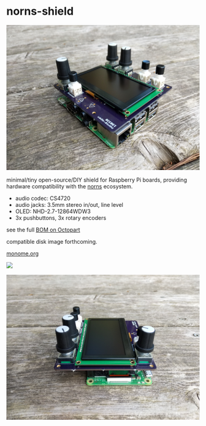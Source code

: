 # norns-shield

![](images/norns-shield-angle.jpg)

minimal/tiny open-source/DIY shield for Raspberry Pi boards, providing hardware compatibility with the [norns](monome.org/norns) ecosystem.

- audio codec: CS4720
- audio jacks: 3.5mm stereo in/out, line level
- OLED: NHD-2.7-12864WDW3
- 3x pushbuttons, 3x rotary encoders

see the full [BOM on Octopart](https://octopart.com/bom-tool/Q3rQej3x)

compatible disk image forthcoming.

[monome.org](https://monome.org)

![](images/norns-shield-pcb-bothsides.jpg)

![](images/norns-shield-side.jpg)
